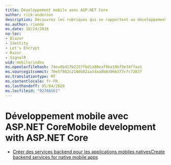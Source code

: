 ```yaml
---
title: Développement mobile avec ASP.NET Core
author: rick-anderson
description: Découvrez les rubriques qui se rapportent au développement mobile avec ASP.NET Core.
ms.author: riande
ms.date: 10/14/2016
no-loc:
- Blazor
- Identity
- Let's Encrypt
- Razor
- SignalR
uid: mobile/index
ms.openlocfilehash: 74ea8bd17b2257fbd1a80eaf9ba10bf9e34ffaa1
ms.sourcegitcommit: 70e5f982c218db82aa54aa8b8d96b377cfc7283f
ms.translationtype: MT
ms.contentlocale: fr-FR
ms.lasthandoff: 05/04/2020
ms.locfileid: "82766561"
---
```

# <a name="mobile-development-with-aspnet-core"></a><span data-ttu-id="1d187-103">Développement mobile avec ASP.NET Core</span><span class="sxs-lookup"><span data-stu-id="1d187-103">Mobile development with ASP.NET Core</span></span>

* [<span data-ttu-id="1d187-104">Créer des services backend pour les applications mobiles natives</span><span class="sxs-lookup"><span data-stu-id="1d187-104">Create backend services for native mobile apps</span></span>](native-mobile-backend.md)
